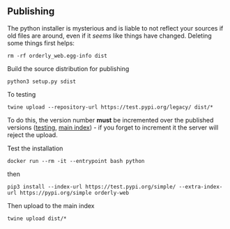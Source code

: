 ## Publishing

The python installer is mysterious and is liable to not reflect your sources if old files are around, even if it _seems_ like things have changed.  Deleting some things first helps:

```
rm -rf orderly_web.egg-info dist
```

Build the source distribution for publishing

```
python3 setup.py sdist
```

To testing

```
twine upload --repository-url https://test.pypi.org/legacy/ dist/*
```

To do this, the version number **must** be incremented over the published versions ([testing](https://test.pypi.org/project/orderly-web/), [main index](https://pypi.org/project/orderly-web/)) - if you forget to increment it the server will reject the upload.

Test the installation

```
docker run --rm -it --entrypoint bash python
```

then

```
pip3 install --index-url https://test.pypi.org/simple/ --extra-index-url https://pypi.org/simple orderly-web
```

Then upload to the main index

```
twine upload dist/*
```
